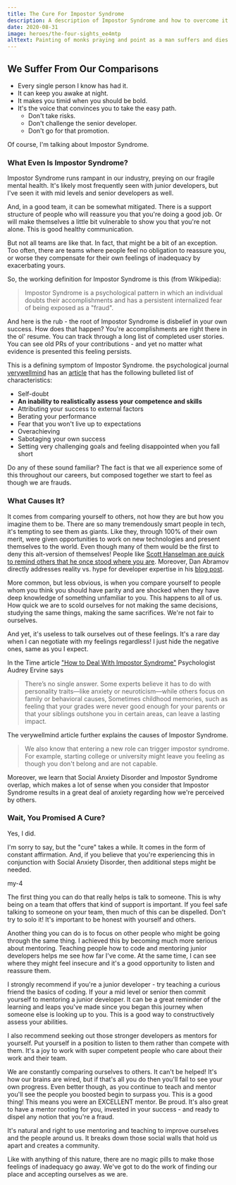 ```yaml
---
title: The Cure For Impostor Syndrome
description: A description of Impostor Syndrome and how to overcome it.
date: 2020-08-31
image: heroes/the-four-sights_ee4mtp
alttext: Painting of monks praying and point as a man suffers and dies
---
```


## We Suffer From Our Comparisons

* Every single person I know has had it. 
* It can keep you awake at night. 
* It makes you timid when you should be bold. 
* It's the voice that convinces you to take the easy path. 
    * Don't take risks. 
    * Don't challenge the senior developer.
    * Don't go for that promotion.            

Of course, I'm talking about Impostor Syndrome.

### What Even Is Impostor Syndrome?

Impostor Syndrome runs rampant in our industry, preying on our fragile mental health. It's likely most frequently seen with junior developers, but I've seen it with mid levels and senior developers as well.

And, in a good team, it can be somewhat mitigated. There is a support structure of people who will reassure you that you're doing a good job. Or will make themselves a little bit vulnerable to show you that you're not alone. This is good healthy communication.

But not all teams are like that. In fact, that might be a bit of an exception. Too often, there are teams where people feel no obligation to reassure you, or worse they compensate for their own feelings of inadequacy by exacerbating yours.

<div class="flex justify-center">

<picture-wrapper file-extension="jpg" file-name="kick-em-when-their-down" alt-text="Meme cartoon where three characters labeled as self doubt, social anxiety and feeling like a fraud bully a nameless fourth character. A fifth character labeled as Your Team offers a helping hand only to suplex the bullied character. Text at the bottom reads An Unsympathetic Team Can Make Things So Much Worse"></picture-wrapper>

</div>

So, the working definition for Impostor Syndrome is this (from Wikipedia):

> Impostor Syndrome is a psychological pattern in which an individual doubts their accomplishments and has a persistent internalized fear of being exposed as a "fraud".

And here is the rub - the root of Impostor Syndrome is disbelief in your own success. How does that happen? You're accomplishments are right there in the ol' resume. You can track through a long list of completed user stories. You can see old PRs of your contributions - and yet no matter what evidence is presented this feeling persists.

This is a defining symptom of Impostor Syndrome. the psychological journal [verywellmind](https://www.verywellmind.com/) has an [article](https://www.verywellmind.com/Impostor-syndrome-and-social-anxiety-disorder-4156469) that has the following bulleted list of characteristics:

* Self-doubt
* **An inability to realistically assess your competence and skills**
* Attributing your success to external factors
* Berating your performance
* Fear that you won't live up to expectations
* Overachieving
* Sabotaging your own success
* Setting very challenging goals and feeling disappointed when you fall short

Do any of these sound familiar? The fact is that we all experience some of this throughout our careers, but composed together we start to feel as though we are frauds. 

### What Causes It?

It comes from comparing yourself to others, not how they are but how you imagine them to be. There are so many tremendously smart people in tech, it's tempting to see them as giants. Like they, through 100% of their own merit, were given opportunities to work on new technologies and present themselves to the world. Even though many of them would be the first to deny this alt-version of themselves! People like [Scott Hanselman are quick to remind others that he once stood where you are](https://www.hanselman.com/blog/ImAPhonyAreYou.aspx). Moreover, Dan Abramov directly addresses reality vs. hype for developer expertise in his [blog post](https://overreacted.io/things-i-dont-know-as-of-2018/).

More common, but less obvious, is when you compare yourself to people whom you think you should have parity and are shocked when they have deep knowledge of something unfamiliar to you. This happens to all of us. How quick we are to scold ourselves for not making the same decisions, studying the same things, making the same sacrifices. We're not fair to ourselves.

And yet, it's useless to talk ourselves out of these feelings. It's a rare day when I can negotiate with my feelings regardless! I just hide the negative ones, same as you I expect. 

In the Time article ["How to Deal With Impostor Syndrome"](https://time.com/5312483/how-to-deal-with-impostor-syndrome/#:~:text=How%20to%20deal%20with%20impostor,more%20critically%20question%20those%20thoughts.) Psychologist Audrey Ervine says

> There’s no single answer. Some experts believe it has to do with personality traits—like anxiety or neuroticism—while others focus on family or behavioral causes, Sometimes childhood memories, such as feeling that your grades were never good enough for your parents or that your siblings outshone you in certain areas, can leave a lasting impact.

The verywellmind article further explains the causes of Impostor Syndrome.

>  We also know that entering a new role can trigger impostor syndrome. For example, starting college or university might leave you feeling as though you don't belong and are not capable.

Moreover, we learn that Social Anxiety Disorder and Impostor Syndrome overlap, which makes a lot of sense when you consider that Impostor Syndrome results in a great deal of anxiety regarding how we're perceived by others.

### Wait, You Promised A Cure?

Yes, I did.

I'm sorry to say, but the "cure" takes a while. It comes in the form of constant affirmation. And, if you believe that you're experiencing this in conjunction with Social Anxiety Disorder, then additional steps might be needed.

<div class="flex justify-center"> my-4

<picture-wrapper file-name="alter-deal" alt-text="Darth Vader stating to Boba Fett 'I have altered the deal, pray I do not alter it further'"></picture-wrapper>

</div>

The first thing you can do that really helps is talk to someone. This is why being on a team that offers that kind of support is important. If you feel safe talking to someone on your team, then much of this can be dispelled. Don't try to solo it! It's important to be honest with yourself and others.

Another thing you can do is to focus on other people who might be going through the same thing. I achieved this by becoming much more serious about mentoring. Teaching people how to code and mentoring junior developers helps me see how far I've come. At the same time, I can see where they might feel insecure and it's a good opportunity to listen and reassure them.

I strongly recommend if you're a junior developer - try teaching a curious friend the basics of coding. If your a mid level or senior then commit yourself to mentoring a junior developer. It can be a great reminder of the learning and leaps you've made since you began this journey when someone else is looking up to you. This is a good way to constructively assess your abilities.

I also recommend seeking out those stronger developers as mentors for yourself. Put yourself in a position to listen to them rather than compete with them. It's a joy to work with super competent people who care about their work and their team.

We are constantly comparing ourselves to others. It can't be helped! It's how our brains are wired, but if that's all you do then you'll fail to see your own progress. Even better though, as you continue to teach and mentor you'll see the people you boosted begin to surpass you. This is a good thing! This means you were an EXCELLENT mentor. Be proud. It's also great to have a mentor rooting for you, invested in your success - and ready to dispel any notion that you're a fraud.

It's natural and right to use mentoring and teaching to improve ourselves and the people around us. It breaks down those social walls that hold us apart and creates a community.

<div class="flex justify-center my-4">

<picture-wrapper file-extension="jpg" file-name="expanding-brain-meme" alt-text="Expanding brain meme, little brain is feeling inadequate in your job, larger brain is combating your own Impostor syndrome, next largest brain is realizing you've been competent all along, enlightened brain is dismantling structural problems in your job that exist to make people feel incompetent"></picture-wrapper>

</div>

Like with anything of this nature, there are no magic pills to make those feelings of inadequacy go away. We've got to do the work of finding our place and accepting ourselves as we are.    